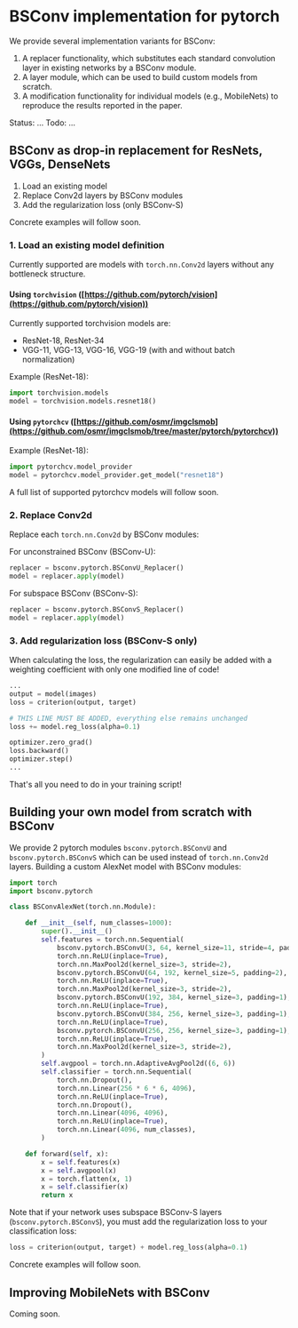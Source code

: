 # BSConv implementation for pytorch

We provide several implementation variants for BSConv:
1. A replacer functionality, which substitutes each standard convolution layer in existing networks by a BSConv module.
2. A layer module, which can be used to build custom models from scratch.
3. A modification functionality for individual models (e.g., MobileNets) to reproduce the results reported in the paper.

Status: ...
Todo: ...

## BSConv as drop-in replacement for ResNets, VGGs, DenseNets

1. Load an existing model
2. Replace Conv2d layers by BSConv modules
3. Add the regularization loss (only BSConv-S)

Concrete examples will follow soon.


### 1. Load an existing model definition

Currently supported are models with `torch.nn.Conv2d` layers without any bottleneck structure.

#### Using `torchvision` ([https://github.com/pytorch/vision](https://github.com/pytorch/vision))

Currently supported torchvision models are:
* ResNet-18, ResNet-34
* VGG-11, VGG-13, VGG-16, VGG-19 (with and without batch normalization)

Example (ResNet-18):

```python
import torchvision.models
model = torchvision.models.resnet18()
```

#### Using `pytorchcv` ([https://github.com/osmr/imgclsmob](https://github.com/osmr/imgclsmob/tree/master/pytorch/pytorchcv))


Example (ResNet-18):

```python
import pytorchcv.model_provider
model = pytorchcv.model_provider.get_model("resnet18")
```

A full list of supported pytorchcv models will follow soon.

### 2. Replace Conv2d

Replace each `torch.nn.Conv2d` by BSConv modules:

For unconstrained BSConv (BSConv-U):

```python
replacer = bsconv.pytorch.BSConvU_Replacer()
model = replacer.apply(model)
```

For subspace BSConv (BSConv-S):

```python
replacer = bsconv.pytorch.BSConvS_Replacer()
model = replacer.apply(model)
```

### 3. Add regularization loss (BSConv-S only)

When calculating the loss, the regularization can easily be added with a weighting coefficient with only one modified line of code!

```python
...
output = model(images)
loss = criterion(output, target)

# THIS LINE MUST BE ADDED, everything else remains unchanged
loss += model.reg_loss(alpha=0.1)

optimizer.zero_grad()
loss.backward()
optimizer.step()
...
```

That's all you need to do in your training script!


## Building your own model from scratch with BSConv

We provide 2 pytorch modules `bsconv.pytorch.BSConvU` and `bsconv.pytorch.BSConvS` which can be used instead of `torch.nn.Conv2d` layers.
Building a custom AlexNet model with BSConv modules:

```python
import torch
import bsconv.pytorch

class BSConvAlexNet(torch.nn.Module):

	def __init__(self, num_classes=1000):
		super().__init__()
		self.features = torch.nn.Sequential(
			bsconv.pytorch.BSConvU(3, 64, kernel_size=11, stride=4, padding=2),
			torch.nn.ReLU(inplace=True),
			torch.nn.MaxPool2d(kernel_size=3, stride=2),
			bsconv.pytorch.BSConvU(64, 192, kernel_size=5, padding=2),
			torch.nn.ReLU(inplace=True),
			torch.nn.MaxPool2d(kernel_size=3, stride=2),
			bsconv.pytorch.BSConvU(192, 384, kernel_size=3, padding=1),
			torch.nn.ReLU(inplace=True),
			bsconv.pytorch.BSConvU(384, 256, kernel_size=3, padding=1),
			torch.nn.ReLU(inplace=True),
			bsconv.pytorch.BSConvU(256, 256, kernel_size=3, padding=1),
			torch.nn.ReLU(inplace=True),
			torch.nn.MaxPool2d(kernel_size=3, stride=2),
		)
		self.avgpool = torch.nn.AdaptiveAvgPool2d((6, 6))
		self.classifier = torch.nn.Sequential(
			torch.nn.Dropout(),
			torch.nn.Linear(256 * 6 * 6, 4096),
			torch.nn.ReLU(inplace=True),
			torch.nn.Dropout(),
			torch.nn.Linear(4096, 4096),
			torch.nn.ReLU(inplace=True),
			torch.nn.Linear(4096, num_classes),
		)

	def forward(self, x):
		x = self.features(x)
		x = self.avgpool(x)
		x = torch.flatten(x, 1)
		x = self.classifier(x)
		return x
```

Note that if your network uses subspace BSConv-S layers (`bsconv.pytorch.BSConvS`), you must add the regularization loss to your classification loss:

```python
loss = criterion(output, target) + model.reg_loss(alpha=0.1)
```

Concrete examples will follow soon.

## Improving MobileNets with BSConv

Coming soon.